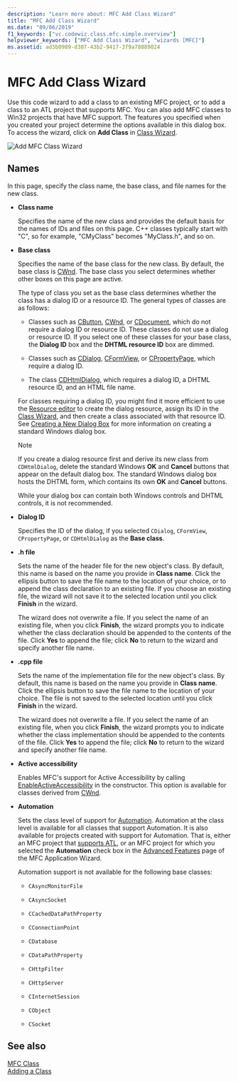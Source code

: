 ```yaml
---
description: "Learn more about: MFC Add Class Wizard"
title: "MFC Add Class Wizard"
ms.date: "09/06/2019"
f1_keywords: ["vc.codewiz.class.mfc.simple.overview"]
helpviewer_keywords: ["MFC Add Class Wizard", "wizards [MFC]"]
ms.assetid: ad3b0989-d307-43b2-9417-3f9a78889024
---
```

# MFC Add Class Wizard

Use this code wizard to add a class to an existing MFC project, or to add a class to an ATL project that supports MFC. You can also add MFC classes to Win32 projects that have MFC support. The features you specified when you created your project determine the options available in this dialog box. To access the wizard, click on **Add Class** in [Class Wizard](mfc-class-wizard.md).

![Add MFC Class Wizard](media/add-mfc-class-wizard.png "Add MFC Class Wizard")

## Names

In this page, specify the class name, the base class, and file names for the new class.

- **Class name**

  Specifies the name of the new class and provides the default basis for the names of IDs and files on this page. C++ classes typically start with "C", so for example, "CMyClass" becomes "MyClass.h", and so on.

- **Base class**

  Specifies the name of the base class for the new class. By default, the base class is [CWnd](../../mfc/reference/cwnd-class.md). The base class you select determines whether other boxes on this page are active.

  The type of class you set as the base class determines whether the class has a dialog ID or a resource ID. The general types of classes are as follows:

  - Classes such as [CButton](../../mfc/reference/cbutton-class.md), [CWnd](../../mfc/reference/cwnd-class.md), or [CDocument](../../mfc/reference/cdocument-class.md), which do not require a dialog ID or resource ID. These classes do not use a dialog or resource ID. If you select one of these classes for your base class, the **Dialog ID** box and the **DHTML resource ID** box are dimmed.

  - Classes such as [CDialog](../../mfc/reference/cdialog-class.md), [CFormView](../../mfc/reference/cformview-class.md), or [CPropertyPage](../../mfc/reference/cpropertypage-class.md), which require a dialog ID.

  - The class [CDHtmlDialog](../../mfc/reference/cdhtmldialog-class.md), which requires a dialog ID, a DHTML resource ID, and an HTML file name.

  For classes requiring a dialog ID, you might find it more efficient to use the [Resource editor](../../windows/resource-editors.md) to create the dialog resource, assign its ID in the [Class Wizard](mfc-class-wizard.md), and then create a class associated with that resource ID. See [Creating a New Dialog Box](../../windows/creating-a-new-dialog-box.md) for more information on creating a standard Windows dialog box.

  > [!NOTE]
  > If you create a dialog resource first and derive its new class from `CDHtmlDialog`, delete the standard Windows **OK** and **Cancel** buttons that appear on the default dialog box. The standard Windows dialog box hosts the DHTML form, which contains its own **OK** and **Cancel** buttons.

  While your dialog box can contain both Windows controls and DHTML controls, it is not recommended.

- **Dialog ID**

  Specifies the ID of the dialog, if you selected `CDialog`, `CFormView`, `CPropertyPage`, or `CDHtmlDialog` as the **Base class**.

- **.h file**

  Sets the name of the header file for the new object's class. By default, this name is based on the name you provide in **Class name**. Click the ellipsis button to save the file name to the location of your choice, or to append the class declaration to an existing file. If you choose an existing file, the wizard will not save it to the selected location until you click **Finish** in the wizard.

  The wizard does not overwrite a file. If you select the name of an existing file, when you click **Finish**, the wizard prompts you to indicate whether the class declaration should be appended to the contents of the file. Click **Yes** to append the file; click **No** to return to the wizard and specify another file name.

- **.cpp file**

  Sets the name of the implementation file for the new object's class. By default, this name is based on the name you provide in **Class name**. Click the ellipsis button to save the file name to the location of your choice. The file is not saved to the selected location until you click **Finish** in the wizard.

  The wizard does not overwrite a file. If you select the name of an existing file, when you click **Finish**, the wizard prompts you to indicate whether the class implementation should be appended to the contents of the file. Click **Yes** to append the file; click **No** to return to the wizard and specify another file name.

- **Active accessibility**

  Enables MFC's support for Active Accessibility by calling [EnableActiveAccessibility](../../mfc/reference/cwnd-class.md#enableactiveaccessibility) in the constructor. This option is available for classes derived from [CWnd](../../mfc/reference/cwnd-class.md).

- **Automation**

  Sets the class level of support for [Automation](../../mfc/automation.md). Automation at the class level is available for all classes that support Automation. It is also available for projects created with support for Automation. That is, either an MFC project that [supports ATL](../../atl/reference/mfc-support-in-atl-projects.md), or an MFC project for which you selected the **Automation** check box in the [Advanced Features](../../mfc/reference/advanced-features-mfc-application-wizard.md) page of the MFC Application Wizard.

   Automation support is not available for the following base classes:

  - `CAsyncMonitorFile`

  - `CAsyncSocket`

  - `CCachedDataPathProperty`

  - `CConnectionPoint`

  - `CDatabase`

  - `CDataPathProperty`

  - `CHttpFilter`

  - `CHttpServer`

  - `CInternetSession`

  - `CObject`

  - `CSocket`

## See also

[MFC Class](../../mfc/reference/adding-an-mfc-class.md)<br/>
[Adding a Class](../../ide/adding-a-class-visual-cpp.md)

